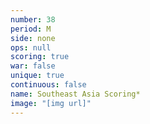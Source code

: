 ```yaml
---
number: 38
period: M
side: none
ops: null
scoring: true
war: false
unique: true
continuous: false
name: Southeast Asia Scoring*
image: "[img url]"
---
```


